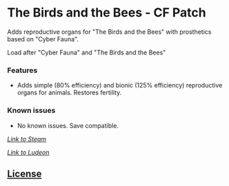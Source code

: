 # The Birds and the Bees - CF Patch
Adds reproductive organs for "The Birds and the Bees" with prosthetics based on "Cyber Fauna".

Load after "Cyber Fauna" and "The Birds and the Bees"

### Features
- Adds simple (80% efficiency) and bionic (125% efficiency) reproductive organs for animals. Restores fertility.

### Known issues
- No known issues. Save compatible.

_[Link to Steam](https://steamcommunity.com/sharedfiles/filedetails/?id=1568744597)_

_[Link to Ludeon](https://ludeon.com/forums/index.php?topic=47165.msg447416#msg447416)_


## [License](https://creativecommons.org/licenses/by-nc-sa/4.0/)
